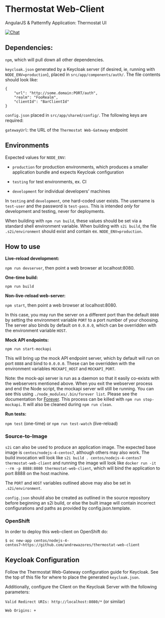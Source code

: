 # Thermostat Web-Client

AngularJS & Patternfly Application: Thermostat UI

[![Chat](https://img.shields.io/badge/chat-on%20freenode-brightgreen.svg)](https://webchat.freenode.net/?channels=#thermostat)

## Dependencies:

`npm`, which will pull down all other dependencies.

`keycloak.json` generated by a Keycloak server (if desired, ie, running with
`NODE_ENV=production`), placed in `src/app/components/auth/`. The file contents should
look like:

    {
        "url": "http://some.domain:PORT/auth",
        "realm": "FooRealm",
        "clientId": "BarClientId"
    }

`config.json` placed in `src/app/shared/config/`. The following keys are required:

`gatewayUrl`: the URL of the `Thermostat Web-Gateway` endpoint

## Environments

Expected values for `NODE_ENV`:

- `production` for production environments, which produces a smaller application
bundle and expects Keycloak configuration

- `testing` for test environments, ex. CI

- `development` for individual developers' machines

In `testing` and `development`, one hard-coded user exists. The username is
`test-user` and the password is `test-pass`. This is intended _only_ for
development and testing, never for deployments.

When building with `npm run build`, these values should be set via a standard
shell environment variable. When building with `s2i build`, the file `.s2i/environment`
should exist and contain ex. `NODE_ENV=production`.

## How to use

**Live-reload development:**

`npm run devserver`, then point a web browser at localhost:8080.

**One-time build:**

`npm run build`

**Non-live-reload web-server:**

`npm start`, then point a web browser at localhost:8080.

In this case, you may run the server on a different port than the default `8080`
by setting the environment variable `PORT` to a port number of your choosing.
The server also binds by default on `0.0.0.0`, which can be overridden with the
environment variable `HOST`.

**Mock API endpoints:**

`npm run start-mockapi`

This will bring up the mock API endpoint server, which by default will run on
port `8888` and bind to `0.0.0.0`. These can be overridden with the environment
variables `MOCKAPI_HOST` and `MOCKAPI_PORT`.

Note: the mock-api server is run as a daemon so that it easily co-exists with
the webservers mentioned above. When you exit the webserver process and end the
Node script, the mockapi server will still be running. You can see this using
`./node_modules/.bin/forever list`. Please see the documentation for
[Forever](https://www.npmjs.com/package/forever). This process can be killed
with `npm run stop-mockapi`. It will also be cleaned during `npm run clean`.

**Run tests:**

`npm test` (one-time) or `npm run test-watch` (live-reload)

### Source-to-Image

`s2i` can also be used to produce an application image. The expected base image
is `centos/nodejs-4-centos7`, although others may also work. The build invocation
will look like `s2i build . centos/nodejs-4-centos7 thermostat-web-client` and
running the image will look like `docker run -it --rm -p 8888:8080 thermostat-web-client`,
which will bind the application to port 8888 on the host machine.

The `PORT` and `HOST` variables outlined above may also be set in `.s2i/environment`.

`config.json` should also be created as outlined in the source repository
before beginning an s2i build, or else the built image will contain incorrect
configurations and paths as provided by config.json.template.

### OpenShift

In order to deploy this web-client on OpenShift do:

    $ oc new-app centos/nodejs-4-centos7~https://github.com/andrewazores/thermostat-web-client

## Keycloak Configuration

Follow the Thermostat Web-Gateway configuration guide for Keycloak. See the
top of this file for where to place the generated `keycloak.json`.

Additionally, configure the Client on the Keycloak Server with the following
parameters:

`Valid Redirect URIs: http://localhost:8080/*` (or similar)

`Web Origins: +`
